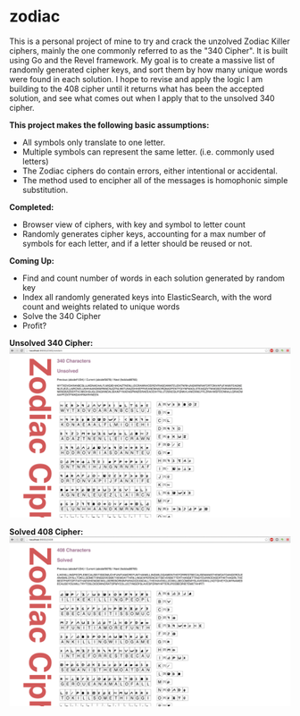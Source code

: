 # zodiac
This is a personal project of mine to try and crack the unzolved Zodiac Killer ciphers, mainly the one commonly referred to as the "340 Cipher". It is built using Go and the Revel framework. My goal is to create a massive list of randomly generated cipher keys, and sort them by how many unique words were found in each solution. I hope to revise and apply the logic I am building to the 408 cipher until it returns what has been the accepted solution, and see what comes out when I apply that to the unsolved 340 cipher. 

**This project makes the following basic assumptions:**
* All symbols only translate to one letter. 
* Multiple symbols can represent the same letter. (i.e. commonly used letters)
* The Zodiac ciphers do contain errors, either intentional or accidental. 
* The method used to encipher all of the messages is homophonic simple substitution. 

**Completed:**
* Browser view of ciphers, with key and symbol to letter count
* Randomly generates cipher keys, accounting for a max number of symbols for each letter, and if a letter should be reused or not.

**Coming Up:**
* Find and count number of words in each solution generated by random key
* Index all randomly generated keys into ElasticSearch, with the word count and weights related to unique words
* Solve the 340 Cipher
* Profit? 

**Unsolved 340 Cipher:**
![340-screenshot](340-screenshot.png)

**Solved 408 Cipher:**
![408-screenshot](408-screenshot.png)
